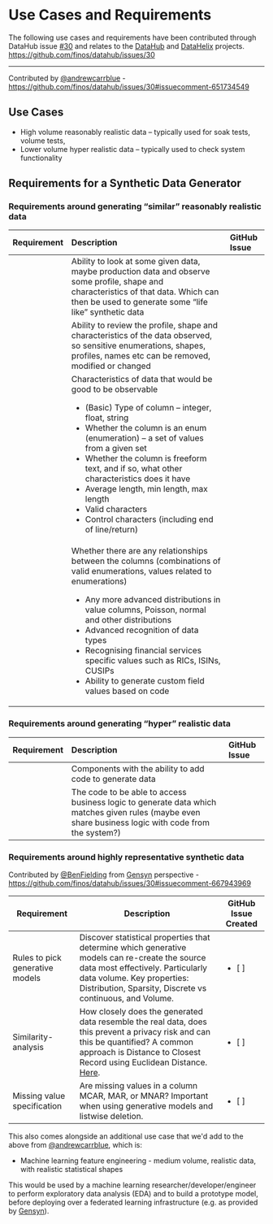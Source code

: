 # Use Cases and Requirements

The following use cases and requirements have been contributed through DataHub issue [#30](https://github.com/finos/datahub/issues/30) and relates to the [DataHub](https://github.com/finos/datahub) and [DataHelix](https://github.com/finos/datahub) projects.
https://github.com/finos/datahub/issues/30

---
Contributed by [@andrewcarrblue](https://github.com/andrewcarrblue) - https://github.com/finos/datahub/issues/30#issuecomment-651734549

## Use Cases
* High volume reasonably realistic data – typically used for soak tests, volume tests,
* Lower volume hyper realistic data – typically used to check system functionality
 
## Requirements for a Synthetic Data Generator
### Requirements around generating “similar” reasonably realistic data
| Requirement | Description | GitHub Issue |
|:-----|:-----|:-----|
| | Ability to look at some given data, maybe production data and observe some profile, shape and characteristics of that data.  Which can then be used to generate some “life like” synthetic data |
| | Ability to review the profile, shape and characteristics of the data observed, so sensitive enumerations, shapes, profiles, names etc can be removed, modified or changed |
| | Characteristics of data that would be good to be observable<ul><li>(Basic) Type of column – integer, float, string</li><li>Whether the column is an enum (enumeration) – a set of values from a given set</li><li>Whether the column is freeform text, and if so, what other characteristics does it have</li><li>Average length, min length, max length</li><li>Valid characters</li><li>Control characters (including end of line/return)</li></ul> |
| | Whether there are any relationships between the columns (combinations of valid enumerations, values related to enumerations)<ul><li>Any more advanced distributions in value columns, Poisson, normal and other distributions</li><li>Advanced recognition of data types</li><li>Recognising financial services specific values such as RICs, ISINs, CUSIPs</li><li>Ability to generate custom field values based on code</li></ul> |

### Requirements around generating “hyper” realistic data
| Requirement | Description | GitHub Issue |
|:-----|:-----|:-----|
| | Components with the ability to add code to generate data |
| | The code to be able to access business logic to generate data which matches given rules (maybe even share business logic with code from the system?) |

### Requirements around highly representative synthetic data

Contributed by [@BenFielding](https://github.com/BenFielding) from [Gensyn](https://www.gensyn.ai/) perspective - https://github.com/finos/datahub/issues/30#issuecomment-667943969

| Requirement | Description | GitHub Issue Created |
|---------- |------------- |----------|
| Rules to pick generative models | Discover statistical properties that determine which generative models can re-create the source data most effectively. Particularly data volume. Key properties: Distribution, Sparsity, Discrete vs continuous, and Volume. | <ul><li>[ ] </li></ul> |
| Similarity-analysis | How closely does the generated data resemble the real data, does this prevent a privacy risk and can this be quantified? A common approach is Distance to Closest Record using Euclidean Distance. [Here](https://arxiv.org/abs/1806.03384). | <ul><li>[ ] </li></ul> |
| Missing value specification | Are missing values in a column MCAR, MAR, or MNAR? Important when using generative models and listwise deletion. | <ul><li>[ ] </li></ul> |

This also comes alongside an additional use case that we'd add to the above from [@andrewcarrblue](https://github.com/andrewcarrblue), which is:

- Machine learning feature engineering - medium volume, realistic data, with realistic statistical shapes

This would be used by a machine learning researcher/developer/engineer to perform exploratory data analysis (EDA) and to build a prototype model, before deploying over a federated learning infrastructure (e.g. as provided by [Gensyn](https://www.gensyn.ai/)).